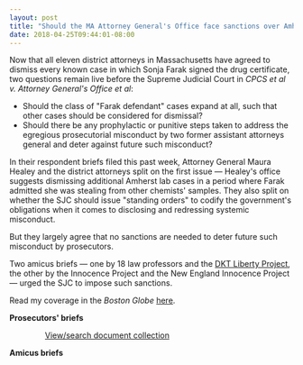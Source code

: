 ```yaml
---
layout: post
title: "Should the MA Attorney General's Office face sanctions over Amherst lab scandal?"
date: 2018-04-25T09:44:01-08:00
---
```


Now that all eleven district attorneys in Massachusetts have agreed to dismiss every known case in which Sonja Farak signed the drug certificate, two questions remain live before the Supreme Judicial Court in *CPCS et al v. Attorney General's Office et al*: 

* Should the class of "Farak defendant" cases expand at all, such that other cases should be considered for dismissal? 
* Should there be any prophylactic or punitive steps taken to address the egregious prosecutorial misconduct by two former assistant attorneys general and deter against future such misconduct?

In their respondent briefs filed this past week, Attorney General Maura Healey and the district attorneys split on the first issue — Healey's office suggests dismissing additional Amherst lab cases in a period where Farak admitted she was stealing from other chemists' samples. They also split on whether the SJC should issue "standing orders" to codify the government's obligations when it comes to disclosing and redressing systemic misconduct.

But they largely agree that no sanctions are needed to deter future such misconduct by prosecutors. 

Two amicus briefs — one by 18 law professors and the <a href="http://dktlibertyproject.org/" target="_blank">DKT Liberty Project</a>, the other by the Innocence Project and the New England Innocence Project — urged the SJC to impose such sanctions. 

Read my coverage in the *Boston Globe* [here](https://www.bostonglobe.com/metro/2018/04/24/attorney-general-healey-promises-changes-after-drug-lab-scandal/vOVunKolZgr0ArcagfN6vL/story.html).

**Prosecutors' briefs**
<div style="width:75%; margin-right: auto; margin-left: auto">
	<div id="DC-search-document-4439533-document-4439532-document-4446566" class="DC-embed DC-embed-search DC-search-container"></div><script src="//assets.documentcloud.org/embed/loader.js"></script><script>  dc.embed.load('https://www.documentcloud.org/search/embed/', {    q: "document: 4439533 document: 4439532 document: 4446566",    container: "#DC-search-document-4439533-document-4439532-document-4446566",    title: "CPCS v AGO - Prosecutors' Briefs",    order: "title",    per_page: 12,    search_bar: true,    organization: 1226  });</script><noscript>  <a href="https://www.documentcloud.org/public/search/document%3A%204439533%20document%3A%204439532%20document%3A%204446566">View/search document collection</a></noscript>
</div>

**Amicus briefs**